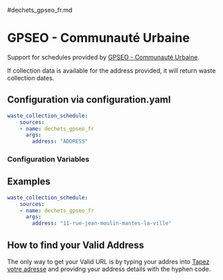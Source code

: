 #dechets_gpseo_fr.md
# GPSEO - Communauté Urbaine

Support for schedules provided by [GPSEO - Communauté Urbaine](https://dechets.gpseo.fr/).

If collection data is available for the address provided, it will return waste collection dates.

## Configuration via configuration.yaml

```yaml
waste_collection_schedule:
    sources:
    - name: dechets_gpseo_fr
      args:
        address: "ADDRESS"
```

### Configuration Variables

## Examples

```yaml
waste_collection_schedule:
    sources:
    - name: dechets_gpseo_fr
      args:
        address: "11-rue-jean-moulin-mantes-la-ville"
```

## How to find your Valid Address

The only way to get your Valid URL is by typing your addres into [Tapez votre adresse](https://dechets.gpseo.fr/) and providng your address details with the hyphen code.
